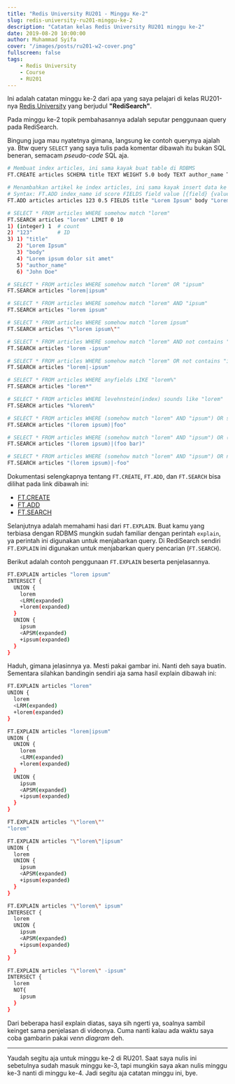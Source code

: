 ```yaml
---
title: "Redis University RU201 - Minggu Ke-2"
slug: redis-university-ru201-minggu-ke-2
description: "Catatan kelas Redis University RU201 minggu ke-2"
date: 2019-08-20 10:00:00
author: Muhammad Syifa
cover: "/images/posts/ru201-w2-cover.png"
fullscreen: false
tags:
    - Redis University
    - Course
    - RU201
---
```


Ini adalah catatan minggu ke-2 dari apa yang saya pelajari di kelas RU201-nya [Redis University](https://university.redislabs.com) yang berjudul **"RediSearch"**.

Pada minggu ke-2 topik pembahasannya adalah seputar penggunaan query pada RediSearch.

Bingung juga mau nyatetnya gimana, langsung ke contoh querynya ajalah ya.
Btw query `SELECT` yang saya tulis pada komentar dibawah itu bukan SQL beneran, semacam _pseudo-code_ SQL aja.

```bash
# Membuat index articles, ini sama kayak buat table di RDBMS
FT.CREATE articles SCHEMA title TEXT WEIGHT 5.0 body TEXT author_name TEXT

# Menambahkan artikel ke index articles, ini sama kayak insert data ke table
# Syntax: FT.ADD index_name id score FIELDS field value [{field} {value}...]
FT.ADD articles articles 123 0.5 FIELDS title "Lorem Ipsum" body "Lorem ipsum dolor sit amet" author_name "John Doe"

# SELECT * FROM articles WHERE somehow match "lorem"
FT.SEARCH articles "lorem" LIMIT 0 10
1) (integer) 1  # count
2) "123"        # ID
3) 1) "title"
   2) "Lorem Ipsum"
   3) "body"
   4) "Lorem ipsum dolor sit amet"
   5) "author_name"
   6) "John Doe"

# SELECT * FROM articles WHERE somehow match "lorem" OR "ipsum"
FT.SEARCH articles "lorem|ipsum"

# SELECT * FROM articles WHERE somehow match "lorem" AND "ipsum"
FT.SEARCH articles "lorem ipsum"

# SELECT * FROM articles WHERE somehow match "lorem ipsum"
FT.SEARCH articles "\"lorem ipsum\""

# SELECT * FROM articles WHERE somehow match "lorem" AND not contains "ipsum"
FT.SEARCH articles "lorem -ipsum"

# SELECT * FROM articles WHERE somehow match "lorem" OR not contains "ipsum"
FT.SEARCH articles "lorem|-ipsum"

# SELECT * FROM articles WHERE anyfields LIKE "lorem%"
FT.SEARCH articles "lorem*"

# SELECT * FROM articles WHERE levehnstein(index) sounds like "lorem"
FT.SEARCH articles "%lorem%"

# SELECT * FROM articles WHERE (somehow match "lorem" AND "ipsum") OR somehow match "foo"
FT.SEARCH articles "(lorem ipsum)|foo"

# SELECT * FROM articles WHERE (somehow match "lorem" AND "ipsum") OR (somehow match "foo" AND "bar")
FT.SEARCH articles "(lorem ipsum)|(foo bar)"

# SELECT * FROM articles WHERE (somehow match "lorem" AND "ipsum") OR not contains "foo"
FT.SEARCH articles "(lorem ipsum)|-foo"
```

Dokumentasi selengkapnya tentang `FT.CREATE`, `FT.ADD`, dan `FT.SEARCH` bisa dilihat pada link dibawah ini:

* [FT.CREATE](https://oss.redislabs.com/redisearch/Commands/#ftcreate)
* [FT.ADD](https://oss.redislabs.com/redisearch/Commands/#ftadd)
* [FT.SEARCH](https://oss.redislabs.com/redisearch/Commands/#ftsearch)

Selanjutnya adalah memahami hasi dari `FT.EXPLAIN`. Buat kamu yang terbiasa dengan RDBMS mungkin sudah familiar dengan perintah `explain`, ya perintah ini digunakan untuk menjabarkan query. Di RediSearch sendiri `FT.EXPLAIN` ini digunakan untuk menjabarkan query pencarian (`FT.SEARCH`).

Berikut adalah contoh penggunaan `FT.EXPLAIN` beserta penjelasannya.

```bash
FT.EXPLAIN articles "lorem ipsum"
INTERSECT {
  UNION { 
    lorem
    <LRM(expanded)
    +lorem(expanded)
  }
  UNION {
    ipsum
    <APSM(expanded)
    +ipsum(expanded)
  }
}
```

Haduh, gimana jelasinnya ya. Mesti pakai gambar ini. Nanti deh saya buatin.
Sementara silahkan bandingin sendiri aja sama hasil explain dibawah ini:

```bash
FT.EXPLAIN articles "lorem"
UNION {
  lorem
  <LRM(expanded)
  +lorem(expanded)
}

FT.EXPLAIN articles "lorem|ipsum"
UNION {
  UNION {
    lorem
    <LRM(expanded)
    +lorem(expanded)
  }
  UNION {
    ipsum
    <APSM(expanded)
    +ipsum(expanded)
  }
}

FT.EXPLAIN articles "\"lorem\""
"lorem"

FT.EXPLAIN articles "\"lorem\"|ipsum"
UNION {
  lorem
  UNION {
    ipsum
    <APSM(expanded)
    +ipsum(expanded)
  }
}

FT.EXPLAIN articles "\"lorem\" ipsum"
INTERSECT {
  lorem
  UNION {
    ipsum
    <APSM(expanded)
    +ipsum(expanded)
  }
}

FT.EXPLAIN articles "\"lorem\" -ipsum"
INTERSECT {
  lorem
  NOT{
    ipsum
  }
}
```

Dari beberapa hasil explain diatas, saya sih ngerti ya, soalnya sambil keinget sama penjelasan di videonya.
Cuma nanti kalau ada waktu saya coba gambarin pakai _venn diagram_ deh.

---

Yaudah segitu aja untuk minggu ke-2 di RU201. Saat saya nulis ini sebetulnya sudah masuk minggu ke-3, tapi mungkin saya akan nulis minggu ke-3 nanti di minggu ke-4. Jadi segitu aja catatan minggu ini, bye.
